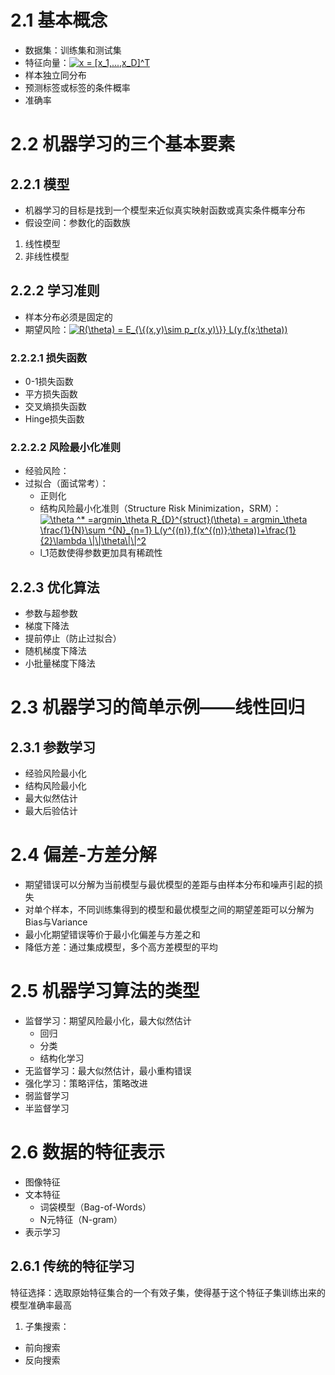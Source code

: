 # 2.1 基本概念
* 数据集：训练集和测试集
* 特征向量：<a href="https://www.codecogs.com/eqnedit.php?latex=x&space;=&space;[x_1,...,x_D]^T" target="_blank"><img src="https://latex.codecogs.com/gif.latex?x&space;=&space;[x_1,...,x_D]^T" title="x = [x_1,...,x_D]^T" /></a>
* 样本独立同分布
* 预测标签或标签的条件概率
* 准确率

# 2.2 机器学习的三个基本要素
## 2.2.1 模型
* 机器学习的目标是找到一个模型来近似真实映射函数或真实条件概率分布
* 假设空间：参数化的函数族
1. 线性模型
2. 非线性模型
## 2.2.2 学习准则
* 样本分布必须是固定的
* 期望风险：<a href="https://www.codecogs.com/eqnedit.php?latex=R(\theta)&space;=&space;E_{\{(x,y)\sim&space;p_r(x,y)\}}&space;L(y,f(x;\theta))" target="_blank"><img src="https://latex.codecogs.com/gif.latex?R(\theta)&space;=&space;E_{\{(x,y)\sim&space;p_r(x,y)\}}&space;L(y,f(x;\theta))" title="R(\theta) = E_{\{(x,y)\sim p_r(x,y)\}} L(y,f(x;\theta))" /></a>
### 2.2.2.1 损失函数
* 0-1损失函数
* 平方损失函数
* 交叉熵损失函数
* Hinge损失函数
### 2.2.2.2 风险最小化准则
* 经验风险：
* 过拟合（面试常考）：
  * 正则化
  * 结构风险最小化准则（Structure Risk Minimization，SRM）：<a href="https://www.codecogs.com/eqnedit.php?latex=\theta&space;^*&space;=argmin_\theta&space;R_{D}^{struct}(\theta)&space;=&space;argmin_\theta&space;\frac{1}{N}\sum&space;^{N}_{n=1}&space;L(y^{(n)},f(x^{(n)};\theta))&plus;\frac{1}{2}\lambda&space;\|\|\theta\|\|^2" target="_blank"><img src="https://latex.codecogs.com/gif.latex?\theta&space;^*&space;=argmin_\theta&space;R_{D}^{struct}(\theta)&space;=&space;argmin_\theta&space;\frac{1}{N}\sum&space;^{N}_{n=1}&space;L(y^{(n)},f(x^{(n)};\theta))&plus;\frac{1}{2}\lambda&space;\|\|\theta\|\|^2" title="\theta ^* =argmin_\theta R_{D}^{struct}(\theta) = argmin_\theta \frac{1}{N}\sum ^{N}_{n=1} L(y^{(n)},f(x^{(n)};\theta))+\frac{1}{2}\lambda \|\|\theta\|\|^2" /></a>
  * l_1范数使得参数更加具有稀疏性
## 2.2.3 优化算法
* 参数与超参数
* 梯度下降法
* 提前停止（防止过拟合）
* 随机梯度下降法
* 小批量梯度下降法
# 2.3 机器学习的简单示例——线性回归
## 2.3.1 参数学习
* 经验风险最小化
* 结构风险最小化
* 最大似然估计
* 最大后验估计
# 2.4 偏差-方差分解
* 期望错误可以分解为当前模型与最优模型的差距与由样本分布和噪声引起的损失
* 对单个样本，不同训练集得到的模型和最优模型之间的期望差距可以分解为Bias与Variance
* 最小化期望错误等价于最小化偏差与方差之和
* 降低方差：通过集成模型，多个高方差模型的平均
# 2.5 机器学习算法的类型
* 监督学习：期望风险最小化，最大似然估计
  * 回归
  * 分类
  * 结构化学习
* 无监督学习：最大似然估计，最小重构错误
* 强化学习：策略评估，策略改进
* 弱监督学习
* 半监督学习
# 2.6 数据的特征表示
* 图像特征
* 文本特征
  * 词袋模型（Bag-of-Words）
  * N元特征（N-gram）
* 表示学习
## 2.6.1 传统的特征学习
特征选择：选取原始特征集合的一个有效子集，使得基于这个特征子集训练出来的模型准确率最高  
1. 子集搜索：
  * 前向搜索
  * 反向搜索
  

